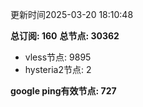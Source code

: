 更新时间2025-03-20 18:10:48

**总订阅: 160**
**总节点: 30362**
- vless节点: 9895
- hysteria2节点: 2

**google ping有效节点: 727**
